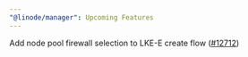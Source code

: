 ```yaml
---
"@linode/manager": Upcoming Features
---
```


Add node pool firewall selection to LKE-E create flow ([#12712](https://github.com/linode/manager/pull/12712))
